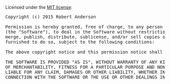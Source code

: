 Licensed under the [MIT license](http://www.opensource.org/licenses/MIT):

<pre>
Copyright (c) 2015 Robert Anderson

Permission is hereby granted, free of charge, to any person obtaining a copy of this software and associated documentation files 
(the "Software"), to deal in the Software without restriction, including without limitation the rights to use, copy, modify, 
merge, publish, distribute, sublicense, and/or sell copies of the Software, and to permit persons to whom the Software is 
furnished to do so, subject to the following conditions:

The above copyright notice and this permission notice shall be included in all copies or substantial portions of the Software.

THE SOFTWARE IS PROVIDED "AS IS", WITHOUT WARRANTY OF ANY KIND, EXPRESS OR IMPLIED, INCLUDING BUT NOT LIMITED TO THE WARRANTIES 
OF MERCHANTABILITY, FITNESS FOR A PARTICULAR PURPOSE AND NONINFRINGEMENT. IN NO EVENT SHALL THE AUTHORS OR COPYRIGHT HOLDERS BE 
LIABLE FOR ANY CLAIM, DAMAGES OR OTHER LIABILITY, WHETHER IN AN ACTION OF CONTRACT, TORT OR OTHERWISE, ARISING FROM, OUT OF OR IN 
CONNECTION WITH THE SOFTWARE OR THE USE OR OTHER DEALINGS IN THE SOFTWARE.
</pre>